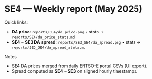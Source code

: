 # SE4 — Weekly report (May 2025)

Quick links:
- **DA price**: `reports/SE4/da_price.png`  •  stats → `reports/SE4/da_price_stats.md`
- **SE4 − SE3 DA spread**: `reports/SE3_SE4/da_spread.png`  •  stats → `reports/SE3_SE4/da_spread_stats.md`

Notes:
- SE4 DA prices merged from daily ENTSO-E portal CSVs (UI export).
- Spread computed as **SE4 − SE3** on aligned hourly timestamps.
